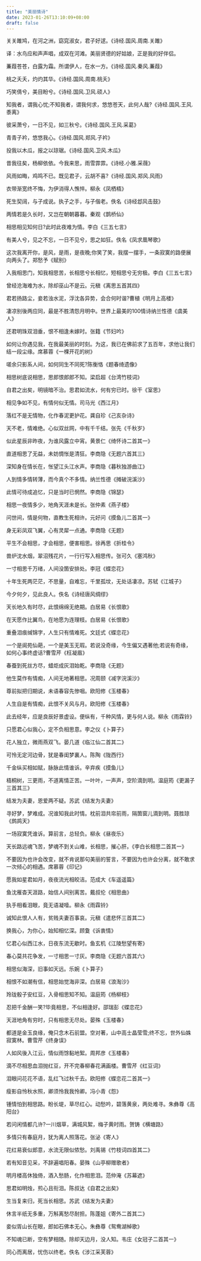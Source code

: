 ```yaml
---
title: "美丽情诗"
date: 2023-01-26T13:10:09+08:00
draft: false
---
```


关关雎鸠，在河之洲，窈窕淑女，君子好逑。《诗经.国风.周南.关雎》

译：水鸟应和声声唱，成双在河滩。美丽贤德的好姑娘，正是我的好伴侣。


蒹葭苍苍，白露为霜。所谓伊人，在水一方。《诗经.国风.秦风.蒹葭》

桃之夭夭，灼灼其华。《诗经.国风.周南.桃夭》

巧笑倩兮，美目盼兮。《诗经.国风.卫风.硕人》

知我者，谓我心忧;不知我者，谓我何求，悠悠苍天，此何人哉?《诗经.国风.王风.黍离》

彼采萧兮，一日不见，如三秋兮。《诗经.国风.王风.采葛》

青青子衿，悠悠我心。《诗经.国风.郑风.子衿》

投我以木瓜，报之以琼琚。《诗经.国风.卫风.木瓜》

昔我往矣，杨柳依依。今我来思，雨雪霏霏。《诗经.小雅.采薇》

风雨如晦，鸡鸣不已。既见君子，云胡不喜?《诗经.国风.郑风.风雨》

衣带渐宽终不悔，为伊消得人憔悴。柳永《凤栖梧》

死生契阔，与子成说。执子之手，与子偕老。佚名《诗经邶风击鼓》

两情若是久长时，又岂在朝朝暮暮。秦观《鹊桥仙》

相思相见知何日?此时此夜难为情。李白《三五七言》

有美人兮，见之不忘，一日不见兮，思之如狂。佚名《凤求凰琴歌》

这次我离开你，是风，是雨，是夜晚;你笑了笑，我摆一摆手，一条寂寞的路便展向两头了。郑愁予《赋别》

入我相思门，知我相思苦，长相思兮长相忆，短相思兮无穷极。李白《三五七言》

曾经沧海难为水，除却巫山不是云。元稹《离思五首其四》

君若扬路尘，妾若浊水泥，浮沈各异势，会合何时谐?曹植《明月上高楼》

凄凉别後两应同，最是不胜清怨月明中。世界上最美的100情诗纳兰性德《虞美人》

还君明珠双泪垂，恨不相逢未嫁时。张籍《节妇吟》

如何让你遇见我，在我最美丽的时刻。为这，我已在佛前求了五百年，求他让我们结一段尘缘。席慕蓉《一棵开花的树》

嗟余只影系人间，如何同生不同死?陈衡恪《题春绮遗像》

相思树底说相思，思郎恨郎郎不知。梁启超《台湾竹枝词》

自君之出矣，明镜暗不治。思君如流水，何有穷已时。徐干《室思》

相见争如不见，有情何似无情。司马光《西江月》

落红不是无情物，化作春泥更护花。龚自珍《己亥杂诗》

天不老，情难绝。心似双丝网，中有千千结。张先《千秋岁》

似此星辰非昨夜，为谁风露立中宵。黄景仁《绮怀诗二首其一》

直道相思了无益，未妨惆怅是清狂。李商隐《无题六首其三》

深知身在情长在，怅望江头江水声。李商隐《暮秋独游曲江》

人到情多情转薄，而今真个不多情。纳兰性德《摊破浣溪沙》

此情可待成追忆，只是当时已惘然。李商隐《锦瑟》

相思一夜情多少，地角天涯未是长。张仲素《燕子楼》

问世间，情是何物，直教生死相许。元好问《摸鱼儿二首其一》

身无彩凤双飞翼，心有灵犀一点通。李商隐《无题》

平生不会相思，才会相思，便害相思。徐再思《折桂令》

兽炉沈水烟，翠沼残花片，一行行写入相思传。张可久《塞鸿秋》

一寸相思千万绪，人间没箇安排处。李冠《蝶恋花》

十年生死两茫茫，不思量，自难忘，千里孤坟，无处话凄凉。苏轼《江城子》

今夕何夕，见此良人。佚名《诗经唐风绸缪》

天长地久有时尽，此恨绵绵无绝期。白居易《长恨歌》

在天愿作比翼鸟，在地愿为连理枝。白居易《长恨歌》

重叠泪痕缄锦字，人生只有情难死。文廷式《蝶恋花》

一个是阆苑仙葩，一个是美玉无瑕。若说没奇缘，今生偏又遇著他;若说有奇缘，如何心事终虚话?曹雪芹《枉凝眉》

春蚕到死丝方尽，蜡炬成灰泪始乾。李商隐《无题》

他生莫作有情痴，人间无地著相思。况周颐《减字浣溪沙》

尊前拟把归期说，未语春容先惨咽。欧阳修《玉楼春》

人生自是有情痴，此恨不关风与月。欧阳修《玉楼春》

此去经年，应是良辰好景虚设。便纵有，千种风情，更与何人说。柳永《雨霖铃》

只愿君心似我心，定不负相思意。李之仪《卜算子》

花人独立，微雨燕双飞。晏几道《临江仙二首其二》

可怜无定河边骨，犹是春闺梦裏人。陈陶《陇西行》

千金纵买相如赋，脉脉此情谁诉。辛弃疾《摸鱼儿》

梧桐树，三更雨，不道离情正苦。一叶叶，一声声，空阶滴到明。温庭筠《更漏子三首其三》

结发为夫妻，恩爱两不疑。苏武《结发为夫妻》

寻好梦，梦难成。况谁知我此时情。枕前泪共帘前雨，隔箇窗儿滴到明。聂胜琼《鹧鸪天》

一场寂寞凭谁诉。算前言，总轻负。柳永《昼夜乐》

天长路远魂飞苦，梦魂不到关山难，长相思，摧心肝。《李白长相思二首其一》

不要因为也许会改变，就不肯说那句美丽的誓言，不要因为也许会分离，就不敢求一次倾心的相遇。席慕蓉《印记》

愿我如星君如月，夜夜流光相皎洁。范成大《车遥遥篇》

鱼沈雁杳天涯路，始信人间别离苦。戴叔伦《相思曲》

执手相看泪眼，竟无语凝噎。柳永《雨霖铃》

诚知此恨人人有，贫贱夫妻百事哀。元稹《遣悲怀三首其二》

换我心，为你心，始知相忆深。顾敻《诉衷情》

忆君心似西江水，日夜东流无歇时。鱼玄机《江陵愁望有寄》

春心莫共花争发，一寸相思一寸灰。李商隐《无题六首其六》

相思似海深，旧事如天远。乐婉《卜算子》

相恨不如潮有信，相思始觉海非深。白居易《浪淘沙》

玲珑骰子安红豆，入骨相思知不知。温庭筠《杨柳枝》

忍把千金酬一笑?毕竟相思，不似相逢好。邵瑞彭《蝶恋花》

天涯地角有穷时，只有相思无尽处。晏殊《玉楼春》

都道是金玉良缘，俺只念木石前盟。空对著，山中高士晶莹雪;终不忘，世外仙姝寂寞林。曹雪芹《终身误》

人如风後入江云，情似雨馀黏地絮。周邦彦《玉楼春》

滴不尽相思血泪抛红豆，开不完春柳春花满画楼。曹雪芹《红豆词》

泪眼问花花不语，乱红飞过秋千去。欧阳修《蝶恋花二首其一》

瘦影自怜秋水照，卿须怜我我怜卿。冯小青《怨》

锺情怕到相思路。盼长堤，草尽红心。动愁吟，碧落黄泉，两处难寻。朱彝尊《高阳台》

若问闲情都几许?一川烟草，满城风絮，梅子黄时雨。贺铸《横塘路》

多情只有春庭月，犹为离人照落花。张泌《寄人》

花红易衰似郎意，水流无限似侬愁。刘禹锡《竹枝词四首其二》

若有知音见采，不辞遍唱阳春。晏殊《山亭柳赠歌者》

明月楼高休独倚，酒入愁肠，化作相思泪。范仲淹《苏幕遮》

思君如明烛，煎心且衔泪。陈叔达《自君之出矣》

生当复来归，死当长相思。苏武《结发为夫妻》

休言半纸无多重，万斛离愁尽耐担。陈蓬姐《寄外二首其二》

妾似胥山长在眼，郎如石佛本无心。朱彝尊《鸳鸯湖棹歌》

不知魂已断，空有梦相随。除却天边月，没人知。韦庄《女冠子二首其一》

同心而离居，忧伤以终老。佚名《涉江采芙蓉》


